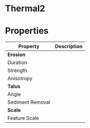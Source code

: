 # Thermal2


# Properties


| Property | Description| 
| -------- | -----------|
| **Erosion** |  |
| Duration |  |
| Strength |  |
| Anisotropy |  |
| **Talus** |  |
| Angle |  |
| Sediment Removal |  |
| **Scale** |  |
| Feature Scale |  |





